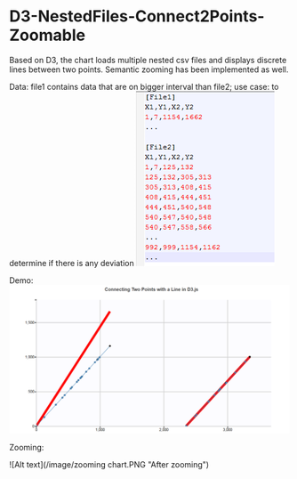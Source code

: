 # D3-NestedFiles-Connect2Points-Zoomable
Based on D3, the chart loads multiple nested csv files and displays discrete lines between two points. Semantic zooming has been implemented as well.

Data:
file1 contains data that are on bigger interval than file2; use case: to determine if there is any deviation 
![Alt text](/image/file.PNG "Test data")

Demo:
![Alt text](/image/chart.PNG "Demo on Connect2Point")

Zooming: 

![Alt text](/image/zooming chart.PNG "After zooming")
